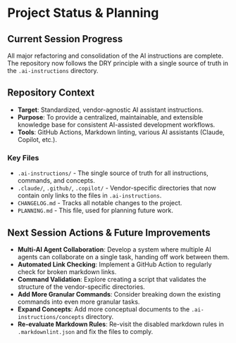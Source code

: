 # Project Status & Planning

## Current Session Progress

All major refactoring and consolidation of the AI instructions are complete.
The repository now follows the DRY principle with a single source of truth in the `.ai-instructions` directory.

## Repository Context

- **Target**: Standardized, vendor-agnostic AI assistant instructions.
- **Purpose**: To provide a centralized, maintainable, and extensible knowledge base for consistent AI-assisted development workflows.
- **Tools**: GitHub Actions, Markdown linting, various AI assistants (Claude, Copilot, etc.).

### Key Files

- `.ai-instructions/` - The single source of truth for all instructions, commands, and concepts.
- `.claude/`, `.github/`, `.copilot/` - Vendor-specific directories that now contain only links to the files in `.ai-instructions`.
- `CHANGELOG.md` - Tracks all notable changes to the project.
- `PLANNING.md` - This file, used for planning future work.

## Next Session Actions & Future Improvements

- **Multi-AI Agent Collaboration**: Develop a system where multiple AI agents can collaborate on a single task, handing off work between them.
- **Automated Link Checking**: Implement a GitHub Action to regularly check for broken markdown links.
- **Command Validation**: Explore creating a script that validates the structure of the vendor-specific directories.
- **Add More Granular Commands**: Consider breaking down the existing commands into even more granular tasks.
- **Expand Concepts**: Add more conceptual documents to the `.ai-instructions/concepts` directory.
- **Re-evaluate Markdown Rules**: Re-visit the disabled markdown rules in `.markdownlint.json` and fix the files to comply.
